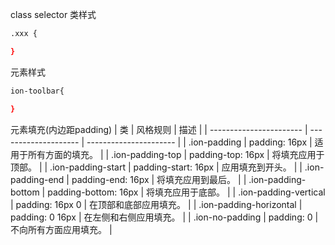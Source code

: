 
class selector 类样式
```bash
.xxx {

}
```

元素样式
```bash
ion-toolbar{

}
```

元素填充(内边距padding)
| 类                      | 风格规则             | 描述                   |
| ----------------------- | -------------------- | ---------------------- |
| .ion-padding            | padding: 16px        | 适用于所有方面的填充。 |
| .ion-padding-top        | padding-top: 16px    | 将填充应用于顶部。     |
| .ion-padding-start      | padding-start: 16px  | 应用填充到开头。       |
| .ion-padding-end        | padding-end: 16px    | 将填充应用到最后。     |
| .ion-padding-bottom     | padding-bottom: 16px | 将填充应用于底部。     |
| .ion-padding-vertical   | padding: 16px 0      | 在顶部和底部应用填充。 |
| .ion-padding-horizontal | padding: 0 16px      | 在左侧和右侧应用填充。 |
| .ion-no-padding         | padding: 0           | 不向所有方面应用填充。 |